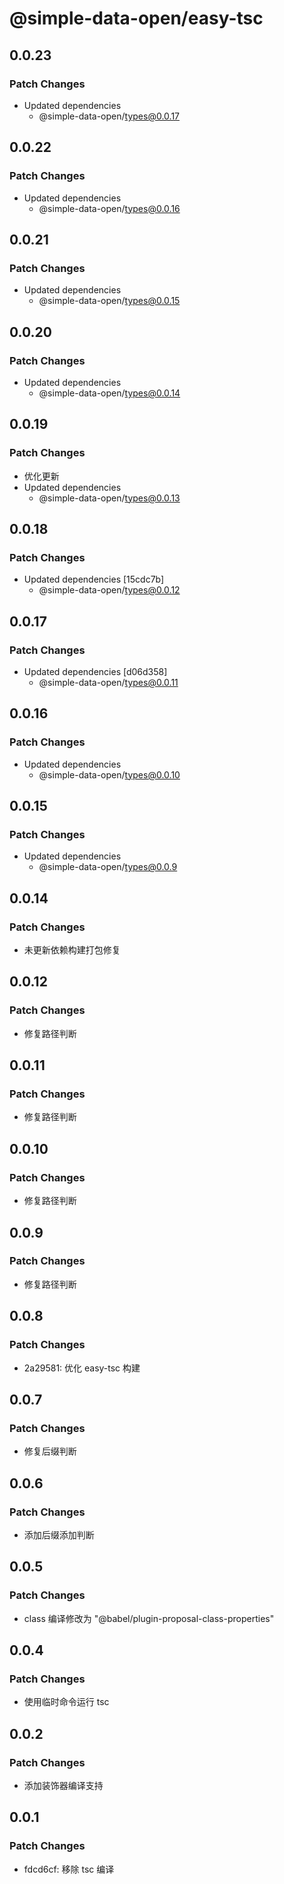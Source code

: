 # @simple-data-open/easy-tsc

## 0.0.23

### Patch Changes

- Updated dependencies
  - @simple-data-open/types@0.0.17

## 0.0.22

### Patch Changes

- Updated dependencies
  - @simple-data-open/types@0.0.16

## 0.0.21

### Patch Changes

- Updated dependencies
  - @simple-data-open/types@0.0.15

## 0.0.20

### Patch Changes

- Updated dependencies
  - @simple-data-open/types@0.0.14

## 0.0.19

### Patch Changes

- 优化更新
- Updated dependencies
  - @simple-data-open/types@0.0.13

## 0.0.18

### Patch Changes

- Updated dependencies [15cdc7b]
  - @simple-data-open/types@0.0.12

## 0.0.17

### Patch Changes

- Updated dependencies [d06d358]
  - @simple-data-open/types@0.0.11

## 0.0.16

### Patch Changes

- Updated dependencies
  - @simple-data-open/types@0.0.10

## 0.0.15

### Patch Changes

- Updated dependencies
  - @simple-data-open/types@0.0.9

## 0.0.14

### Patch Changes

- 未更新依赖构建打包修复

## 0.0.12

### Patch Changes

- 修复路径判断

## 0.0.11

### Patch Changes

- 修复路径判断

## 0.0.10

### Patch Changes

- 修复路径判断

## 0.0.9

### Patch Changes

- 修复路径判断

## 0.0.8

### Patch Changes

- 2a29581: 优化 easy-tsc 构建

## 0.0.7

### Patch Changes

- 修复后缀判断

## 0.0.6

### Patch Changes

- 添加后缀添加判断

## 0.0.5

### Patch Changes

- class 编译修改为 "@babel/plugin-proposal-class-properties"

## 0.0.4

### Patch Changes

- 使用临时命令运行 tsc

## 0.0.2

### Patch Changes

- 添加装饰器编译支持

## 0.0.1

### Patch Changes

- fdcd6cf: 移除 tsc 编译
